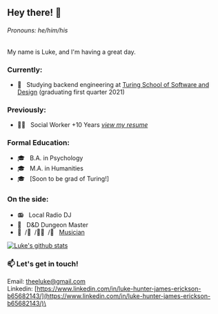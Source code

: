 ## Hey there! 👋
###### Pronouns: he/him/his

My name is Luke, and I'm having a great day.

### Currently:
- 🏫  &nbsp; Studying backend engineering at [Turing School of Software and Design](https://turing.io/) (graduating first quarter 2021)

### Previously:
- 👨‍💼 &nbsp; Social Worker +10 Years
_[view my resume](https://drive.google.com/file/d/1j5DCjlHgTSkc_KNpdb8hmxRX5Ub5mTJ9/view?usp=sharing)_ 

### Formal Education:
- 🎓 &nbsp; B.A. in Psychology  
- 🎓 &nbsp; M.A. in Humanities  
- 🎓 &nbsp; [Soon to be grad of Turing!]  

### On the side:
- 📻 &nbsp; Local Radio DJ  
- 🐉 &nbsp; D&D Dungeon Master  
- 🥁 &nbsp;/🎸 &nbsp;/🧑‍🎤 &nbsp;/🎹 &nbsp; [Musician](https://www.zealot.cool)  

[![Luke's github stats](https://github-readme-stats.vercel.app/api?username=lhje)](https://github.com/lhje/github-readme-stats)

### 📫 Let's get in touch!
Email: theeluke@gmail.com\
Linkedin: [https://www.linkedin.com/in/luke-hunter-james-erickson-b65682143/](https://www.linkedin.com/in/luke-hunter-james-erickson-b65682143/)\
<!--
**LHJE/LHJE** is a ✨ _special_ ✨ repository because its `README.md` (this file) appears on your GitHub profile.

Here are some ideas to get you started:

- 🔭 I’m currently working on ...
- 🌱 I’m currently learning ...
- 👯 I’m looking to collaborate on ...
- 🤔 I’m looking for help with ...
- 💬 Ask me about ...
- 📫 How to reach me: ...
- 😄 Pronouns: ...
- ⚡ Fun fact: ...
-->
